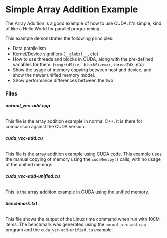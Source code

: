 # Simple Array Addition Example

The Array Addition is a good example of how to use CUDA. It's simple, kind of 
like a Hello World for parallel programming. 

This example demonstrates the following principles:

* Data parallelism
* Kernel/Device signifiers (`__global__`, etc)
* How to use threads and blocks in CUDA, along with the pre-defined variables 
    for them. (`<<<gridSize, blockSize>>>`, `threadIdX`, etc)
* Show the usage of memory copying between host and device, and show the 
    newer unified memory model.
* Show performance differences between the two

### Files

###### **normal_vec-add.cpp**

This file is the array addition example in normal C++. It is there for 
comparison against the CUDA version.

###### **cuda_vec-add.cu**

This file is the array addition example using CUDA code. This example uses 
the manual copying of memory using the `cudaMemcpy()` calls, with no usage
of the unified memory.

###### **cuda_vec-add-unified.cu**

This is the array addition example in CUDA using the unified memory. 

###### **benchmark.txt**

This file shows the output of the Linux time command when run with 100M items.
The benchmark was generated using the `normal_vec-add.cpp` program and the
`cuda_vec-add-unified.cu` example.
